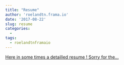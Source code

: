 ```yaml
---
title: "Resume"
author: 'roelandtn.frama.io'
date: '2017-08-22'
slug: resume
categories:
  - 
tags:
  - roelandtnframaio
---
```


[Here in some times a detailled resume ! Sorry for the...<click to read more>](https://roelandtn.frama.io/resume/)

